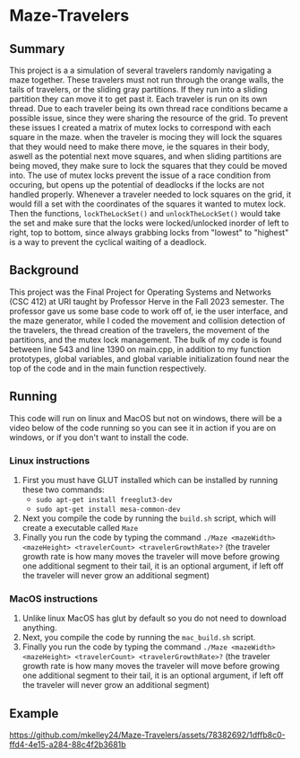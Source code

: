 # Maze-Travelers
## Summary
This project is a a simulation of several travelers  randomly navigating a maze together. These travelers must not run through the orange walls, the tails of travelers, or the sliding gray partitions. If they run into a sliding partition they can move it to get past it. Each traveler is run on its own thread. Due to each traveler being its own thread race conditions became a possible issue, since they were sharing the resource of the grid. To prevent these issues I created a matrix of mutex locks to correspond with each square in the maze. when the traveler is mocing they will lock the squares that they would need to make there move, ie the squares in their body, aswell as the potential next move squares, and when sliding partitions are being moved, they make sure to lock the squares that they could be moved into. The use of mutex locks prevent the issue of a race condition from occuring, but opens up the potential of deadlocks if the locks are not handled properly. Whenever a traveler needed to lock squares on the grid, it would fill a set with the coordinates of the squares it wanted to mutex lock. Then the functions, `lockTheLockSet()` and `unlockTheLockSet()` would take the set and make sure that the locks were locked/unlocked inorder of left to right, top to bottom, since always grabbing locks from "lowest" to "highest" is a way to prevent the cyclical waiting of a deadlock.

## Background
This project was the Final Project for Operating Systems and Networks (CSC 412) at URI taught by Professor Herve in the Fall 2023 semester. The professor gave us some base code to work off of, ie the user interface, and the maze generator, while I coded the movement and collision detection of the travelers, the thread creation of the travelers, the movement of the partitions, and the mutex lock management. The bulk of my code is found between line 543 and line 1390 on main.cpp, in addition to my function prototypes, global variables, and global variable initialization found near the top of the code and in the main function respectively.

## Running
This code will run on linux and MacOS but not on windows, there will be a video below of the code running so you can see it in action if you are on windows, or if you don't want to install the code.
### Linux instructions
1. First you must have GLUT installed which can be installed by running these two commands:
   * `sudo apt-get install freeglut3-dev`
   * `sudo apt-get install mesa-common-dev`
2.  Next you compile the code by running the `build.sh` script, which will create a executable called `Maze`
3.  Finally you run the code by typing the command `./Maze <mazeWidth> <mazeHeight> <travelerCount> <travelerGrowthRate>?` (the traveler growth rate is how many moves the traveler will move before growing one additional segment to their tail, it is an optional argument, if left off the traveler will never grow an additional segment)

### MacOS instructions
1. Unlike linux MacOS has glut by default so you do not need to download anything.
2. Next, you compile the code by running the `mac_build.sh` script.
3.  Finally you run the code by typing the command `./Maze <mazeWidth> <mazeHeight> <travelerCount> <travelerGrowthRate>?` (the traveler growth rate is how many moves the traveler will move before growing one additional segment to their tail, it is an optional argument, if left off the traveler will never grow an additional segment)

## Example

https://github.com/mkelley24/Maze-Travelers/assets/78382692/1dffb8c0-ffd4-4e15-a284-88c4f2b3681b

